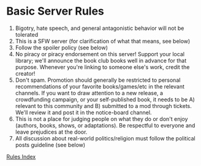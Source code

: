 # Basic Server Rules

1. Bigotry, hate speech, and general antagonistic behavior will not be tolerated
2. This is a SFW server (for clarification of what that means, see below)
3. Follow the spoiler policy (see below)
4. No piracy or piracy endorsement on this server! Support your local library; we'll announce the book club books well in advance for that purpose. Whenever you're linking to someone else's work, credit the creator!
5. Don't spam. Promotion should generally be restricted to personal recommendations of your favorite books/games/etc in the relevant channels. If you want to draw attention to a new release, a crowdfunding campaign, or your self-published book, it needs to be A) relevant to this community and B) submitted to a mod through tickets. We'll review it and post it in the notice-board channel.
6. This is not a place for judging people on what they do or don't enjoy (authors, books, shows, or adaptations). Be respectful to everyone and leave prejudices at the door.
7. All discussion about real-world politics/religion must follow the political posts guideline (see below)

[Rules Index](./Rules%20Index.md)
